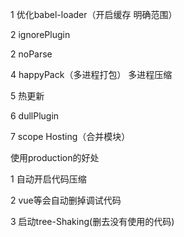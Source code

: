 

1 优化babel-loader（开启缓存  明确范围）

2 ignorePlugin

2 noParse

4 happyPack（多进程打包） 多进程压缩

5 热更新

6 dullPlugin

7 scope Hosting（合并模块）

使用production的好处

1 自动开启代码压缩

2 vue等会自动删掉调试代码

3 启动tree-Shaking(删去没有使用的代码)

